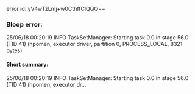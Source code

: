 error id: yV4wTzLmj+w0CthffClQQQ==
### Bloop error:

25/06/18 00:20:19 INFO TaskSetManager: Starting task 0.0 in stage 56.0 (TID 41) (hpomen, executor driver, partition 0, PROCESS_LOCAL, 8321 bytes)
#### Short summary: 

25/06/18 00:20:19 INFO TaskSetManager: Starting task 0.0 in stage 56.0 (TID 41) (hpomen, executor dr...